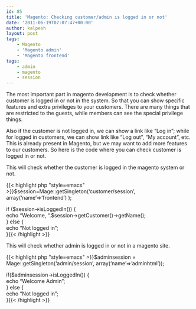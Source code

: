 ```yaml
---
id: 85
title: 'Magento: Checking customer/admin is logged in or not'
date: '2011-06-19T07:07:47+00:00'
author: kalpesh
layout: post
tags:
    - Magento
    - 'Magento admin'
    - 'Magento frontend'
tags:
    - admin
    - magento
    - session
---
```


The most important part in magento development is to check whether customer is logged in or not in the system. So that you can show specific features and extra privileges to your customers. There are many things that are restricted to the guests, while members can see the special privilege things.

Also if the customer is not logged in, we can show a link like “Log in”; while for logged in customers, we can show link like “Log out”, “My account”, etc. This is already present in Magento, but we may want to add more features to our customers. So here is the code where you can check customer is logged in or not.

This will check whether the customer is logged in the magento system or not.

{{< highlight php "style=emacs" >}}$session=Mage::getSingleton(‘customer/session’, array(‘name’=>’frontend’) );

if ($session->isLoggedIn()) {  
 echo “Welcome, “.$session->getCustomer()->getName();  
} else {  
 echo “Not logged in”;  
}{{< /highlight >}}

This will check whether admin is logged in or not in a magento site.

{{< highlight php "style=emacs" >}}$adminsession = Mage::getSingleton(‘admin/session’, array(‘name’=>’adminhtml’));

if($adminsession->isLoggedIn()) {  
 echo “Welcome Admin”;  
} else {  
 echo “Not logged in”;  
}{{< /highlight >}}
